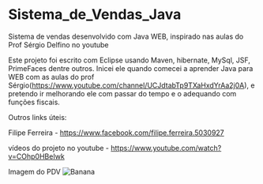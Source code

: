 # Sistema_de_Vendas_Java
Sistema de vendas desenvolvido com Java WEB, inspirado nas aulas do Prof Sérgio Delfino no youtube

Este projeto foi escrito com Eclipse usando Maven, hibernate, MySql, JSF, PrimeFaces dentre outros. Inicei
ele quando comecei a aprender Java para WEB com as aulas do prof Sérgio(https://www.youtube.com/channel/UCJdtabTp9TXaHxdYrAa2j0A),
e pretendo ir melhorando ele com passar do tempo e o adequando com funções fiscais.


Outros links úteis:

Filipe Ferreira - https://www.facebook.com/filipe.ferreira.5030927

vídeos do projeto no youtube - https://www.youtube.com/watch?v=COhp0HBeIwk


Imagem do PDV
![Banana](https://lh3.googleusercontent.com/fYLyMIYYuqRljnVxr9VpUxxY3QZD9u4ZG1rqbbYGXHiMIA-Q-Nz04x1ceHSbHoe-4uQdC5rnGGita_uKW3gA1h039OvomshzngYtx4ggWqtTDwyZmRtrlIVBQ7z0Q-UHopvZ5E4RKb-TFl_btUJwdpODJ1STdq5EbtDPhKDaQhiLhEG764yuuQ3EJsQ6Xh6riJ6LXdR-agP8yRfwjW8ZZD-CM_dYE8AJCvUsZx28xZjxOzrxb3AwzY9ULPVDJ2dA4U7bO1j5Tdiq9vy42mqboN0kPU7oeNWwJmAXGjbIdTnNZhF75E4dh_L3LC0KLoGvRmPknNTBYQ22J5473fhVENqmEh_fzqFqTL7PhXo_kVyhwVflKl_z2wSbKbSowMP7rIxIEjsxScTFQKBGYcVeks1HfQD0P6N0Ae7gCJaNu3YXDHmAVejRx4QpCD0909oKK6wbRy8jyxMAp1uUW21iQxZgYXvzTLopLMgS7_NaKoGniciqhCE-pP6QBA8IcvSAPCMdx1xrckwWgOxfR-TPMVUhtrbMlZE1Lyre8lTBRrGVJy6hXxLJTjlX05lQCvOyHhJy0wHwvxuYi32w4OgR0K6ILo2BLeN31ulewy0=w884-h662-no)
